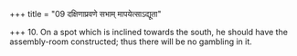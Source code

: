 +++
title = "09 दक्षिणाप्रवणे सभाम् मापयेत्साऽद्यूता"

+++
10. On a spot which is inclined towards the south, he should have the assembly-room constructed; thus there will be no gambling in it.
